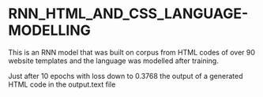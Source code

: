 # RNN_HTML_AND_CSS_LANGUAGE-MODELLING
This is an RNN model that was built on corpus from HTML codes of over 90 website templates and the language was modelled after training.

Just after 10 epochs with loss down to 0.3768 the output of a generated HTML code in the output.text file



